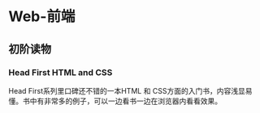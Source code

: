 # Web-前端

## 初阶读物

### Head First HTML and CSS

Head First系列里口碑还不错的一本HTML 和 CSS方面的入门书，内容浅显易懂。书中有非常多的例子，可以一边看书一边在浏览器内看看效果。
